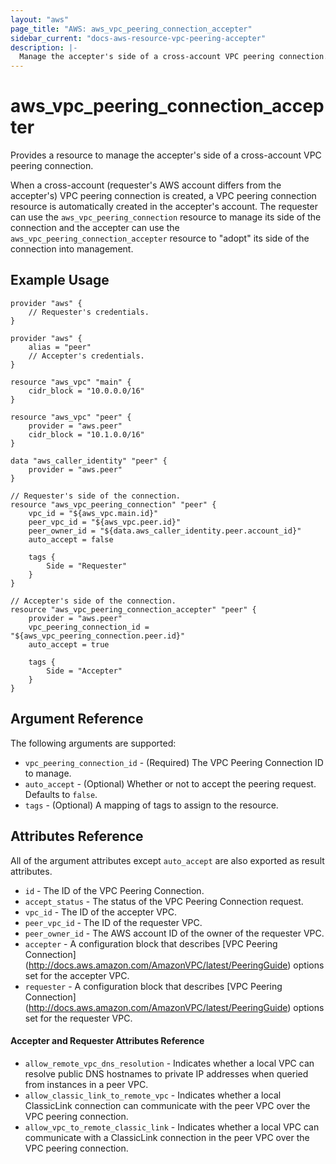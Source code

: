```yaml
---
layout: "aws"
page_title: "AWS: aws_vpc_peering_connection_accepter"
sidebar_current: "docs-aws-resource-vpc-peering-accepter"
description: |-
  Manage the accepter's side of a cross-account VPC peering connection.
---
```


# aws\_vpc\_peering\_connection\_accepter

Provides a resource to manage the accepter's side of a cross-account VPC peering connection.

When a cross-account (requester's AWS account differs from the accepter's) VPC peering connection is created,
a VPC peering connection resource is automatically created in the accepter's account. The requester can use
the `aws_vpc_peering_connection` resource to manage its side of the connection and the accepter can use the
`aws_vpc_peering_connection_accepter` resource to "adopt" its side of the connection into management.

## Example Usage

```
provider "aws" {
    // Requester's credentials.
}

provider "aws" {
    alias = "peer"
    // Accepter's credentials.
}

resource "aws_vpc" "main" {
    cidr_block = "10.0.0.0/16"
}

resource "aws_vpc" "peer" {
    provider = "aws.peer"
    cidr_block = "10.1.0.0/16"
}

data "aws_caller_identity" "peer" {
    provider = "aws.peer"
}

// Requester's side of the connection.
resource "aws_vpc_peering_connection" "peer" {
    vpc_id = "${aws_vpc.main.id}"
    peer_vpc_id = "${aws_vpc.peer.id}"
    peer_owner_id = "${data.aws_caller_identity.peer.account_id}"
    auto_accept = false

    tags {
        Side = "Requester"
    }
}

// Accepter's side of the connection.
resource "aws_vpc_peering_connection_accepter" "peer" {
    provider = "aws.peer"
    vpc_peering_connection_id = "${aws_vpc_peering_connection.peer.id}"
    auto_accept = true

    tags {
        Side = "Accepter"
    }
}
```

## Argument Reference

The following arguments are supported:

* `vpc_peering_connection_id` - (Required) The VPC Peering Connection ID to manage.
* `auto_accept` - (Optional) Whether or not to accept the peering request. Defaults to `false`.
* `tags` - (Optional) A mapping of tags to assign to the resource.

## Attributes Reference

All of the argument attributes except `auto_accept` are also exported as result attributes.

* `id` - The ID of the VPC Peering Connection.
* `accept_status` - The status of the VPC Peering Connection request.
* `vpc_id` - The ID of the accepter VPC.
* `peer_vpc_id` - The ID of the requester VPC.
* `peer_owner_id` - The AWS account ID of the owner of the requester VPC.
* `accepter` - A configuration block that describes [VPC Peering Connection]
(http://docs.aws.amazon.com/AmazonVPC/latest/PeeringGuide) options set for the accepter VPC.
* `requester` - A configuration block that describes [VPC Peering Connection]
(http://docs.aws.amazon.com/AmazonVPC/latest/PeeringGuide) options set for the requester VPC.

#### Accepter and Requester Attributes Reference

* `allow_remote_vpc_dns_resolution` - Indicates whether a local VPC can resolve public DNS hostnames to
private IP addresses when queried from instances in a peer VPC.
* `allow_classic_link_to_remote_vpc` - Indicates whether a local ClassicLink connection can communicate
with the peer VPC over the VPC peering connection.
* `allow_vpc_to_remote_classic_link` - Indicates whether a local VPC can communicate with a ClassicLink
connection in the peer VPC over the VPC peering connection.
